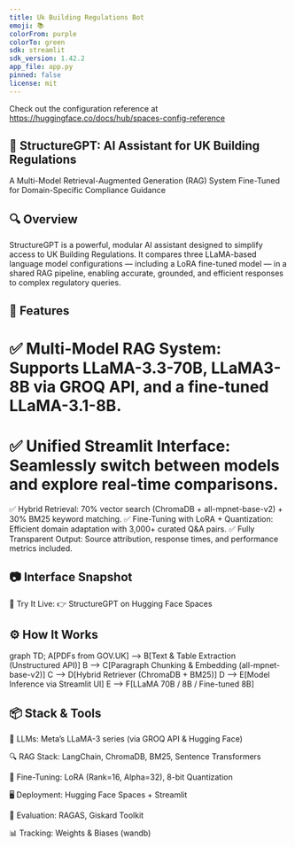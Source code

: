 ```yaml
---
title: Uk Building Regulations Bot
emoji: 📚
colorFrom: purple
colorTo: green
sdk: streamlit
sdk_version: 1.42.2
app_file: app.py
pinned: false
license: mit
---
```


Check out the configuration reference at https://huggingface.co/docs/hub/spaces-config-reference


## 🚧 StructureGPT: AI Assistant for UK Building Regulations
A Multi-Model Retrieval-Augmented Generation (RAG) System Fine-Tuned for Domain-Specific Compliance Guidance

## 🔍 Overview
StructureGPT is a powerful, modular AI assistant designed to simplify access to UK Building Regulations. It compares three LLaMA-based language model configurations — including a LoRA fine-tuned model — in a shared RAG pipeline, enabling accurate, grounded, and efficient responses to complex regulatory queries.

## 🚀 Features
# ✅ Multi-Model RAG System: Supports LLaMA-3.3-70B, LLaMA3-8B via GROQ API, and a fine-tuned LLaMA-3.1-8B.
# ✅ Unified Streamlit Interface: Seamlessly switch between models and explore real-time comparisons.
✅ Hybrid Retrieval: 70% vector search (ChromaDB + all-mpnet-base-v2) + 30% BM25 keyword matching.
✅ Fine-Tuning with LoRA + Quantization: Efficient domain adaptation with 3,000+ curated Q&A pairs.
✅ Fully Transparent Output: Source attribution, response times, and performance metrics included.

## 📷 Interface Snapshot

🧪 Try It Live:
👉 StructureGPT on Hugging Face Spaces

## ⚙️ How It Works
graph TD;
    A[PDFs from GOV.UK] --> B[Text & Table Extraction (Unstructured API)]
    B --> C[Paragraph Chunking & Embedding (all-mpnet-base-v2)]
    C --> D[Hybrid Retriever (ChromaDB + BM25)]
    D --> E[Model Inference via Streamlit UI]
    E --> F[LLaMA 70B / 8B / Fine-tuned 8B]

## 📦 Stack & Tools
💬 LLMs: Meta’s LLaMA-3 series (via GROQ API & Hugging Face)

🔍 RAG Stack: LangChain, ChromaDB, BM25, Sentence Transformers

🧠 Fine-Tuning: LoRA (Rank=16, Alpha=32), 8-bit Quantization

🖥️ Deployment: Hugging Face Spaces + Streamlit

🧪 Evaluation: RAGAS, Giskard Toolkit

📊 Tracking: Weights & Biases (wandb)    

